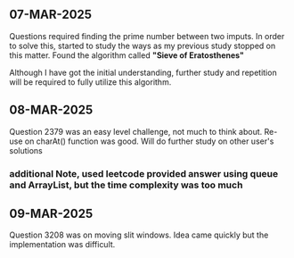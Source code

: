 ## 07-MAR-2025

Questions required finding the prime number between two imputs. In order to solve this, started to study the ways as my previous study stopped on this matter.
Found the algorithm called __"Sieve of Eratosthenes"__

Although I have got the initial understanding, further study and repetition will be required to fully utilize this algorithm.

## 08-MAR-2025

Question 2379 was an easy level challenge, not much to think about.
Re-use on charAt() function was good.
Will do further study on other user's solutions

### additional Note, used leetcode provided answer using queue and ArrayList, but the time complexity was too much

## 09-MAR-2025
Question 3208 was on moving slit windows. Idea came quickly but the implementation was difficult.
